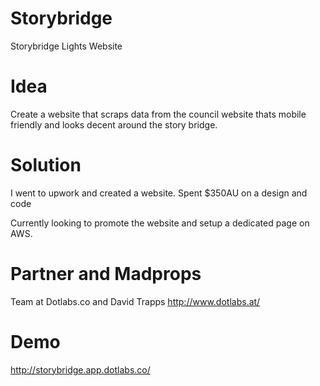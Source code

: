 
# Storybridge
Storybridge Lights Website

# Idea

Create a website that scraps data from the council website thats mobile friendly and looks decent around the story bridge.

# Solution

I went to upwork and created a website. Spent $350AU on a design and code

Currently looking to promote the website and setup a dedicated page on AWS.

# Partner and Madprops

Team at Dotlabs.co and David Trapps
http://www.dotlabs.at/

# Demo

http://storybridge.app.dotlabs.co/
